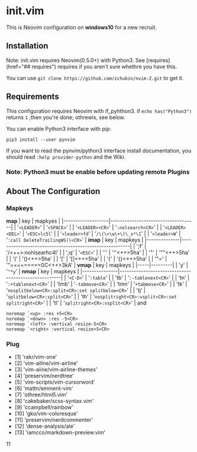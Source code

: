 # init.vim
This is Neovim configuration on **windows10** for a new recruit.

## Installation

Note: init.vim requires Neovim(0.5.0+) with Python3. See
[requires](href="## requires")
requires if you aren't sure whethre you have this.

You can use `git clone https://github.com/zchubin/nvim-Z.git`
to get it.

## Requirements
This configuration requires Neovim with if_pyhthon3.
if `echo has("Python3")` returns `1` ,then you're done; othrewis, see
below.

You can enable Python3 interface with pip:

```pip
pip3 install --user pynvim
```

If you want to read the pynvim/python3 interface install
documentation, you should read `:help provider-python` and the Wiki.

### Note: Python3 must be enable before updating remote Plugins

## About The Configuration

### Mapkeys
**<leader> map**
| key               | mapkyes                            |
|-------------------|------------------------------------|
| '`<LEADER>`'      | '`<SPACE>`'                        |
| '`<LEADER><CR>`'  | '`:nolsearch<CR>`'                 |
| '`<LEADER><DEL>`' | '`<ESC>lc5l`'                      |
| '`<leader>fd`'    | '`/\(\<\w\+\)\_s*\1`'              |
| '`<leader>W`'     | '`:call DeleteTrailingWS()<CR>`'   |
**imap**
| key          | mapkeys                                                |
|--------------|--------------------------------------------------------|
| ';f'         | '<ESC>/<++><CR>:nohlsearh<CR>c4l'                      |
| ';q'         | '`<ESC>`'                                              |
| '''          | '''<++><ESC>5ha'                                       |
| '"'          | '""<++><ESC>5ha'                                       |
| '('          | '()<++><ESC>5ha'                                       |
| '['          | '[]<++><ESC>5ha'                                       |
| '{'          | '{}<++><ESC>5ha'                                       |
| '"='         | '"===<CR>===<SPACE><CR>===<CR><ESC>0C<CR><++><ESC>3kA' |
**vmap**
| key | mapkeys |
|-----|---------|
| 'y' | '`"*y`' |
**nmap**
| key           | mapkeys                                             |
|---------------|-----------------------------------------------------|
| '`<C-D>`'     | '`:table`'                                          |
| 'tb'          | '`:-tablenext<CR>`'                                 |
| 'tn'          | '`:+tablenext<CR>`'                                 |
| 'tmb'         | '`-tabmove<CR>`'                                    |
| 'tmn'         | '`+tabmove<CR>`'                                    |
| 'tk'          | '`nosplitbelow<CR>:split<CR>:set splitbelow<CR>`'   |
| 'tj'          | '`splitbelow<CR>:split<CR>`'                        |
| 'th'          | '`nosplitright<CR>:vsplit<CR>:set splitright<CR>`'  |
| 'tl'          | '`splitright<CR>:vsplit<CR>`'                       |
and
```vim
noremap `<up> :res +5<CR>
noremap `<down> :res -5<CR>
noremap `<left> :vertical resize-5<CR>
noremap `<right> :vertical resize+5<CR>
```

### Plug
- [1] 'rakr/vim-one'
- [2] 'vim-ailine/vim-airline'
- [3] 'vim-aiine/vim-airline-themes'
- [4] 'preservim/nerdtree'
- [5] 'vim-scripts/vim-cursorword'
- [6] 'mattn/emment-vim'
- [7] 'othree/html5.vim'
- [8] 'cakebaker/scss-syntax.vim'
- [9] 'ccampbell/rainbow'
- [10] 'gko/vim-coloresque'
- [11] 'preservim/nerdcommenter'
- [12] 'dense-analysis/ale'
- [13] 'iamcco/markdown-preview.vim'

11
